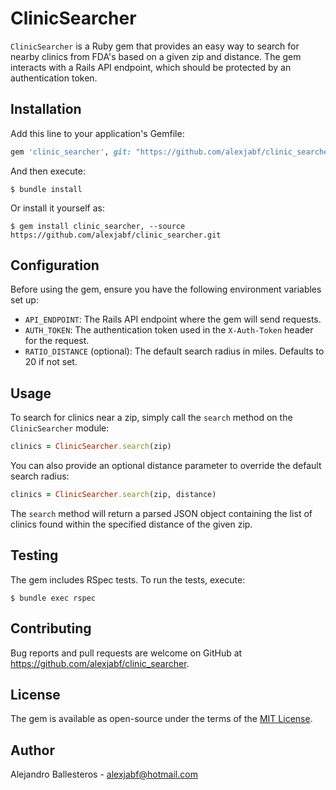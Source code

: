 # ClinicSearcher

`ClinicSearcher` is a Ruby gem that provides an easy way to search for nearby clinics from FDA's  based on a given zip and distance. The gem interacts with a Rails API endpoint, which should be protected by an authentication token.

## Installation

Add this line to your application's Gemfile:

```ruby
gem 'clinic_searcher', git: "https://github.com/alexjabf/clinic_searcher.git"
```

And then execute:

```
$ bundle install
```

Or install it yourself as:

```
$ gem install clinic_searcher, --source https://github.com/alexjabf/clinic_searcher.git
```

## Configuration

Before using the gem, ensure you have the following environment variables set up:

- `API_ENDPOINT`: The Rails API endpoint where the gem will send requests.
- `AUTH_TOKEN`: The authentication token used in the `X-Auth-Token` header for the request.
- `RATIO_DISTANCE` (optional): The default search radius in miles. Defaults to 20 if not set.

## Usage

To search for clinics near a zip, simply call the `search` method on the `ClinicSearcher` module:

```ruby
clinics = ClinicSearcher.search(zip)
```

You can also provide an optional distance parameter to override the default search radius:

```ruby
clinics = ClinicSearcher.search(zip, distance)
```

The `search` method will return a parsed JSON object containing the list of clinics found within the specified distance of the given zip.

## Testing

The gem includes RSpec tests. To run the tests, execute:

```
$ bundle exec rspec
```

## Contributing

Bug reports and pull requests are welcome on GitHub at https://github.com/alexjabf/clinic_searcher.

## License

The gem is available as open-source under the terms of the [MIT License](https://opensource.org/licenses/MIT).

## Author

Alejandro Ballesteros - alexjabf@hotmail.com